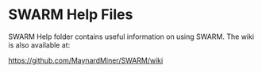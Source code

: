 # SWARM Help Files

SWARM Help folder contains useful information on using SWARM. The wiki is also available at:

https://github.com/MaynardMiner/SWARM/wiki
